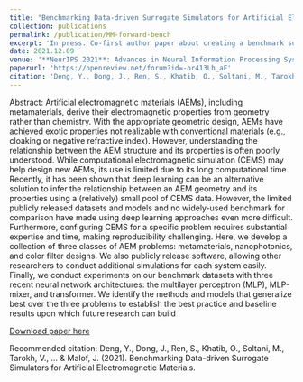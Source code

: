 ```yaml
---
title: "Benchmarking Data-driven Surrogate Simulators for Artificial Electromagnetic Materials" 
collection: publications
permalink: /publication/MM-forward-bench
excerpt: 'In press. Co-first author paper about creating a benchmark suite for easy benchmarking of the forward mapping of the AEM property emulator'
date: 2021.12.09
venue: '**NeurIPS 2021**: Advances in Neural Information Processing Systems 34'
paperurl: 'https://openreview.net/forum?id=-or413Lh_aF'
citation: 'Deng, Y., Dong, J., Ren, S., Khatib, O., Soltani, M., Tarokh, V., ... & Malof, J. (2021). Benchmarking Data-driven Surrogate Simulators for Artificial Electromagnetic Materials.'
---
```

Abstract: Artificial electromagnetic materials (AEMs), including metamaterials, derive their electromagnetic properties from geometry rather than chemistry. With the appropriate geometric design, AEMs have achieved exotic properties not realizable with conventional materials (e.g., cloaking or negative refractive index). However, understanding the relationship between the AEM structure and its properties is often poorly understood. While computational electromagnetic simulation (CEMS) may help design new AEMs, its use is limited due to its long computational time. Recently, it has been shown that deep learning can be an alternative solution to infer the relationship between an AEM geometry and its properties using a (relatively) small pool of CEMS data. However, the limited publicly released datasets and models and no widely-used benchmark for comparison have made using deep learning approaches even more difficult. Furthermore, configuring CEMS for a specific problem requires substantial expertise and time, making reproducibility challenging. Here, we develop a collection of three classes of AEM problems: metamaterials, nanophotonics, and color filter designs. We also publicly release software, allowing other researchers to conduct additional simulations for each system easily. Finally, we conduct experiments on our benchmark datasets with three recent neural network architectures: the multilayer perceptron (MLP), MLP-mixer, and transformer. We identify the methods and models that generalize best over the three problems to establish the best practice and baseline results upon which future research can build 

[Download paper here](https://onlinelibrary.wiley.com/doi/full/10.1002/adfm.202101748)

Recommended citation: Deng, Y., Dong, J., Ren, S., Khatib, O., Soltani, M., Tarokh, V., ... & Malof, J. (2021). Benchmarking Data-driven Surrogate Simulators for Artificial Electromagnetic Materials. 
